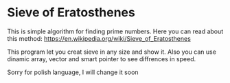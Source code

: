 # Sieve of Eratosthenes

This is simple algorithm for finding prime numbers.
Here you can read about this method: https://en.wikipedia.org/wiki/Sieve_of_Eratosthenes

This program let you creat sieve in any size and show it. Also you can use dinamic array, vector and smart pointer to see diffrences in speed.

Sorry for polish language, I will change it soon
